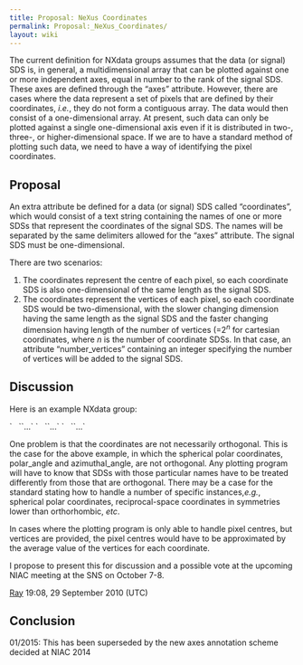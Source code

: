 ```yaml
---
title: Proposal: NeXus Coordinates
permalink: Proposal:_NeXus_Coordinates/
layout: wiki
---
```


The current definition for NXdata groups assumes that the data (or
signal) SDS is, in general, a multidimensional array that can be plotted
against one or more independent axes, equal in number to the rank of the
signal SDS. These axes are defined through the “axes” attribute.
However, there are cases where the data represent a set of pixels that
are defined by their coordinates, <em>i.e.</em>, they do not form a
contiguous array. The data would then consist of a one-dimensional
array. At present, such data can only be plotted against a single
one-dimensional axis even if it is distributed in two-, three-, or
higher-dimensional space. If we are to have a standard method of
plotting such data, we need to have a way of identifying the pixel
coordinates.

Proposal
--------

An extra attribute be defined for a data (or signal) SDS called
“coordinates”, which would consist of a text string containing the names
of one or more SDSs that represent the coordinates of the signal SDS.
The names will be separated by the same delimiters allowed for the
“axes” attribute. The signal SDS must be one-dimensional.

There are two scenarios:

1.  The coordinates represent the centre of each pixel, so each
    coordinate SDS is also one-dimensional of the same length as the
    signal SDS.
2.  The coordinates represent the vertices of each pixel, so each
    coordinate SDS would be two-dimensional, with the slower changing
    dimension having the same length as the signal SDS and the faster
    changing dimension having length of the number of vertices
    (=2<sup><em>n</em></sup> for cartesian coordinates, where <em>n</em>
    is the number of coordinate SDSs. In that case, an attribute
    “number\_vertices” containing an integer specifying the number of
    vertices will be added to the signal SDS.

Discussion
----------

Here is an example NXdata group:

<NXdata name="data">  
`   `<data signal="1" coordinates="polar_angle:azimuthal_angle" number_vertices="8">`...`</data>  
`   `<polar_angle>`...`</polar_angle>  
`   `<azimuthal_angle>`...`</azimuthal_angle>  
</NXdata>

One problem is that the coordinates are not necessarily orthogonal. This
is the case for the above example, in which the spherical polar
coordinates, polar\_angle and azimuthal\_angle, are not orthogonal. Any
plotting program will have to know that SDSs with those particular names
have to be treated differently from those that are orthogonal. There may
be a case for the standard stating how to handle a number of specific
instances,<em>e.g.</em>, spherical polar coordinates, reciprocal-space
coordinates in symmetries lower than orthorhombic, <em>etc</em>.

In cases where the plotting program is only able to handle pixel
centres, but vertices are provided, the pixel centres would have to be
approximated by the average value of the vertices for each coordinate.

I propose to present this for discussion and a possible vote at the
upcoming NIAC meeting at the SNS on October 7-8.

  
[Ray](User%3ARay_Osborn "wikilink") 19:08, 29 September 2010 (UTC)

Conclusion
----------

01/2015: This has been superseded by the new axes annotation scheme
decided at NIAC 2014
